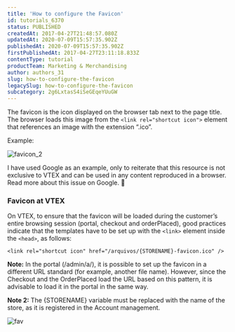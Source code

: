 ```yaml
---
title: 'How to configure the Favicon'
id: tutorials_6370
status: PUBLISHED
createdAt: 2017-04-27T21:48:57.080Z
updatedAt: 2020-07-09T15:57:35.902Z
publishedAt: 2020-07-09T15:57:35.902Z
firstPublishedAt: 2017-04-27T23:11:18.833Z
contentType: tutorial
productTeam: Marketing & Merchandising
author: authors_31
slug: how-to-configure-the-favicon
legacySlug: how-to-configure-the-favicon
subcategory: 2g6LxtasS4iSeGEqeYUuGW
---
```


The favicon is the icon displayed on the browser tab next to the page title. The browser loads this image from the `<link rel="shortcut icon">` element that references an image with the extension “.ico”.

Example:

![favicon_2](//images.contentful.com/alneenqid6w5/2azvX7m3asGckkU6c8WAcM/2e66d9a107c0394c3f1a63afff7f3149/favicon_2-1024x537.png "Favicon 2")

I have used Google as an example, only to reiterate that this resource is not exclusive to VTEX and can be used in any content reproduced in a browser. Read more about this issue on Google. 🙂

### Favicon at VTEX

On VTEX, to ensure that the favicon will be loaded during the customer’s entire browsing session (portal, checkout and orderPlaced), good practices indicate that the templates have to be set up with the `<link>` element inside the `<head>`, as follows:

`<link rel="shortcut icon" href="/arquivos/{STORENAME}-favicon.ico" />`

**Note:** In the portal (/admin/a/), it is possible to set up the favicon in a different URL standard (for example, another file name). However, since the Checkout and the OrderPlaced load the URL based on this pattern, it is advisable to load it in the portal in the same way.

**Note 2:** The {STORENAME} variable must be replaced with the name of the store, as it is registered in the Account management.

![fav](//images.contentful.com/alneenqid6w5/6j5eZzVMEE6E2KgqGgsOwU/c2292316f75f3620cd870c96df9e65fc/fav-1024x554.png)
